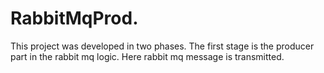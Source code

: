 # RabbitMqProd.

This project was developed in two phases. The first stage is the producer part in the rabbit mq logic. Here rabbit mq message is transmitted.
